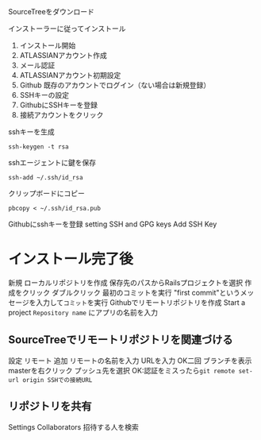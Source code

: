
SourceTreeをダウンロード

インストーラーに従ってインストール

1. インストール開始
2. ATLASSIANアカウント作成
3. メール認証
4. ATLASSIANアカウント初期設定
5. Github 既存のアカウントでログイン（ない場合は新規登録）
6. SSHキーの設定
7. GithubにSSHキーを登録
8. 接続アカウントをクリック

sshキーを生成

```
ssh-keygen -t rsa
```

sshエージェントに鍵を保存

```
ssh-add ~/.ssh/id_rsa
```

クリップボードにコピー

```
pbcopy < ~/.ssh/id_rsa.pub
```


Githubにsshキーを登録
setting
SSH and GPG keys
Add SSH Key

# インストール完了後
新規
ローカルリポジトリを作成
保存先のパスからRailsプロジェクトを選択
作成をクリック
ダブルクリック
最初のコミットを実行
"first commit"というメッセージを入力して`コミット`を実行
Githubでリモートリポジトリを作成
Start a project
`Repository name` にアプリの名前を入力

## SourceTreeでリモートリポジトリを関連づける
設定
リモート
追加
リモートの名前を入力
URLを入力
OK二回
ブランチを表示
masterを右クリック
プッシュ先を選択
OK:認証をミスったら`git remote set-url origin SSHでの接続URL`

## リポジトリを共有
Settings
Collaborators
招待する人を検索
